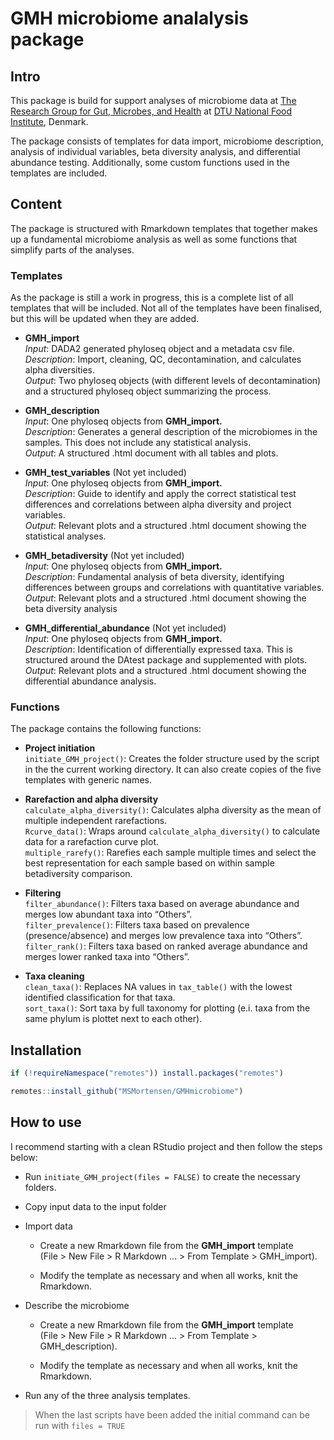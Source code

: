 GMH microbiome analalysis package
================

## Intro

This package is build for support analyses of microbiome data at [The
Research Group for Gut, Microbes, and
Health](https://www.food.dtu.dk/english/research/gut-microbes-and-health "Group page")
at [DTU National Food
Institute](https://www.food.dtu.dk/english "Institute page"), Denmark.

The package consists of templates for data import, microbiome
description, analysis of individual variables, beta diversity analysis,
and differential abundance testing. Additionally, some custom functions
used in the templates are included.

## Content

The package is structured with Rmarkdown templates that together makes
up a fundamental microbiome analysis as well as some functions that
simplify parts of the analyses.

### Templates

As the package is still a work in progress, this is a complete list of
all templates that will be included. Not all of the templates have been
finalised, but this will be updated when they are added.

- **GMH_import**  
  *Input*: DADA2 generated phyloseq object and a metadata csv file.  
  *Description*: Import, cleaning, QC, decontamination, and calculates
  alpha diversities.  
  *Output*: Two phyloseq objects (with different levels of
  decontamination) and a structured phyloseq object summarizing the
  process.

- **GMH_description**  
  *Input*: One phyloseq objects from **GMH_import.**  
  *Description*: Generates a general description of the microbiomes in
  the samples. This does not include any statistical analysis.  
  *Output*: A structured .html document with all tables and plots.

- **GMH_test_variables** (Not yet included)  
  *Input*: One phyloseq objects from **GMH_import.**  
  *Description*: Guide to identify and apply the correct statistical
  test differences and correlations between alpha diversity and project
  variables.  
  *Output*: Relevant plots and a structured .html document showing the
  statistical analyses.

- **GMH_betadiversity** (Not yet included)  
  *Input*: One phyloseq objects from **GMH_import.**  
  *Description*: Fundamental analysis of beta diversity, identifying
  differences between groups and correlations with quantitative
  variables.  
  *Output*: Relevant plots and a structured .html document showing the
  beta diversity analysis

- **GMH_differential_abundance** (Not yet included)  
  *Input*: One phyloseq objects from **GMH_import.**  
  *Description*: Identification of differentially expressed taxa. This
  is structured around the DAtest package and supplemented with plots.  
  *Output*: Relevant plots and a structured .html document showing the
  differential abundance analysis.

### Functions

The package contains the following functions:

- **Project initiation**  
  `initiate_GMH_project()`: Creates the folder structure used by the
  script in the the current working directory. It can also create copies
  of the five templates with generic names.

- **Rarefaction and alpha diversity**  
  `calculate_alpha_diversity()`: Calculates alpha diversity as the mean
  of multiple independent rarefactions.  
  `Rcurve_data()`: Wraps around `calculate_alpha_diversity()` to
  calculate data for a rarefaction curve plot.  
  `multiple_rarefy()`: Rarefies each sample multiple times and select
  the best representation for each sample based on within sample
  betadiversity comparison.

- **Filtering**  
  `filter_abundance()`: Filters taxa based on average abundance and
  merges low abundant taxa into “Others”.  
  `filter_prevalence()`: Filters taxa based on prevalence
  (presence/absence) and merges low prevalence taxa into “Others”.  
  `filter_rank()`: Filters taxa based on ranked average abundance and
  merges lower ranked taxa into “Others”.

- **Taxa cleaning**  
  `clean_taxa()`: Replaces NA values in `tax_table()` with the lowest
  identified classification for that taxa.  
  `sort_taxa()`: Sort taxa by full taxonomy for plotting (e.i. taxa from
  the same phylum is plottet next to each other).

## Installation

``` r
if (!requireNamespace("remotes")) install.packages("remotes")

remotes::install_github("MSMortensen/GMHmicrobiome")
```

## How to use

I recommend starting with a clean RStudio project and then follow the
steps below:

- Run `initiate_GMH_project(files = FALSE)` to create the necessary
  folders.

- Copy input data to the input folder

- Import data

  - Create a new Rmarkdown file from the **GMH_import** template  
    (File \> New File \> R Markdown … \> From Template \> GMH_import).

  - Modify the template as necessary and when all works, knit the
    Rmarkdown.

- Describe the microbiome

  - Create a new Rmarkdown file from the **GMH_import** template  
    (File \> New File \> R Markdown … \> From Template \>
    GMH_description).

  - Modify the template as necessary and when all works, knit the
    Rmarkdown.

- Run any of the three analysis templates.

> When the last scripts have been added the initial command can be run
> with `files = TRUE`
